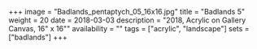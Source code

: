 +++
image = "Badlands_pentaptych_05_16x16.jpg"
title = "Badlands 5"
weight = 20
date = 2018-03-03
description = "2018, Acrylic on Gallery Canvas, 16\" x 16\""
availability = ""
tags = ["acrylic", "landscape"]
sets = ["badlands"]
+++